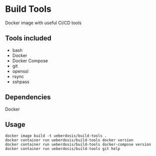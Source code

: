 # Build Tools

Docker image with useful CI/CD tools

## Tools included

- bash
- Docker
- Docker Compose
- git
- openssl
- rsync
- sshpass

## Dependencies

Docker

## Usage

```
docker image build -t ueberdosis/build-tools .
docker container run ueberdosis/build-tools docker version
docker container run ueberdosis/build-tools docker-compose version
docker container run ueberdosis/build-tools git help
```